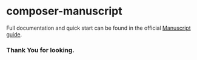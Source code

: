 # composer-manuscript

Full documentation and quick start can be found in the official 
[Manuscript guide](https://manuscript.labs.davidpeach.co.uk/guide/quick-start.html).

### Thank You for looking.
